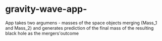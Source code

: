 # gravity-wave-app-
App takes two argumens - masses of the space objects merging (Mass_1 and Mass_2) and generates prediction of the final mass of the resulting black hole as the mergers'outcome 
